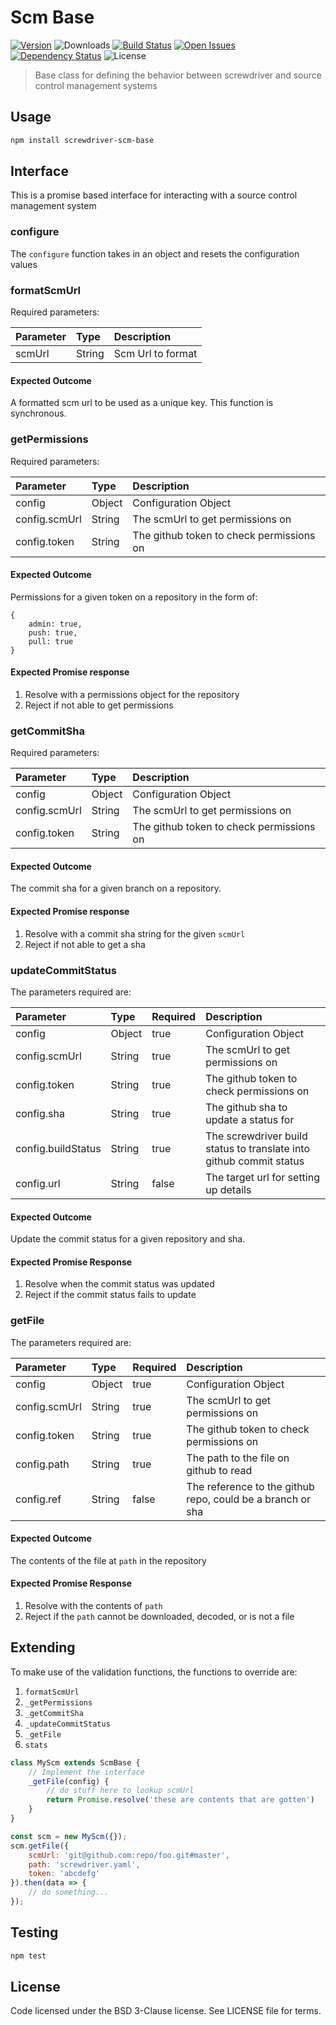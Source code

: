 # Scm Base
[![Version][npm-image]][npm-url] ![Downloads][downloads-image] [![Build Status][status-image]][status-url] [![Open Issues][issues-image]][issues-url] [![Dependency Status][daviddm-image]][daviddm-url] ![License][license-image]

> Base class for defining the behavior between screwdriver and source control management systems

## Usage

```bash
npm install screwdriver-scm-base
```

## Interface
This is a promise based interface for interacting with a source control management system

### configure
The `configure` function takes in an object and resets the configuration values

### formatScmUrl
Required parameters:

| Parameter        | Type  |  Description |
| :-------------   | :---- | :-------------|
| scmUrl        | String | Scm Url to format |

#### Expected Outcome
A formatted scm url to be used as a unique key. This function is synchronous.

### getPermissions
Required parameters:

| Parameter        | Type  |  Description |
| :-------------   | :---- | :-------------|
| config        | Object | Configuration Object |
| config.scmUrl | String | The scmUrl to get permissions on |
| config.token | String | The github token to check permissions on |

#### Expected Outcome
Permissions for a given token on a repository in the form of:
```
{
    admin: true,
    push: true,
    pull: true
}
```

#### Expected Promise response
1. Resolve with a permissions object for the repository
2. Reject if not able to get permissions

### getCommitSha
Required parameters:

| Parameter        | Type  |  Description |
| :-------------   | :---- | :-------------|
| config        | Object | Configuration Object |
| config.scmUrl | String | The scmUrl to get permissions on |
| config.token | String | The github token to check permissions on |

#### Expected Outcome
The commit sha for a given branch on a repository.

#### Expected Promise response
1. Resolve with a commit sha string for the given `scmUrl`
2. Reject if not able to get a sha

### updateCommitStatus
The parameters required are:

| Parameter        | Type  | Required | Description |
| :-------------   | :---- | :------- | :-------------|
| config        | Object | true | Configuration Object |
| config.scmUrl | String | true | The scmUrl to get permissions on |
| config.token | String | true | The github token to check permissions on |
| config.sha | String | true | The github sha to update a status for |
| config.buildStatus | String | true | The screwdriver build status to translate into github commit status |
| config.url | String | false | The target url for setting up details |

#### Expected Outcome
Update the commit status for a given repository and sha.

#### Expected Promise Response
1. Resolve when the commit status was updated
2. Reject if the commit status fails to update

### getFile
The parameters required are:

| Parameter        | Type  | Required | Description |
| :-------------   | :---- | :------- | :-------------|
| config        | Object | true | Configuration Object |
| config.scmUrl | String | true | The scmUrl to get permissions on |
| config.token | String | true |The github token to check permissions on |
| config.path | String | true | The path to the file on github to read |
| config.ref | String | false | The reference to the github repo, could be a branch or sha |

#### Expected Outcome
The contents of the file at `path` in the repository

#### Expected Promise Response
1. Resolve with the contents of `path`
2. Reject if the `path` cannot be downloaded, decoded, or is not a file

## Extending
To make use of the validation functions, the functions to override are:
1. `formatScmUrl` 
2. `_getPermissions`
3. `_getCommitSha`
4. `_updateCommitStatus`
5. `_getFile`
6. `stats` 

```js
class MyScm extends ScmBase {
    // Implement the interface
    _getFile(config) {
        // do stuff here to lookup scmUrl
        return Promise.resolve('these are contents that are gotten')
    }
}

const scm = new MyScm({});
scm.getFile({
    scmUrl: 'git@github.com:repo/foo.git#master',
    path: 'screwdriver.yaml',
    token: 'abcdefg'
}).then(data => {
    // do something...
});
```

## Testing

```bash
npm test
```

## License

Code licensed under the BSD 3-Clause license. See LICENSE file for terms.

[npm-image]: https://img.shields.io/npm/v/screwdriver-scm-base.svg
[npm-url]: https://npmjs.org/package/screwdriver-scm-base
[downloads-image]: https://img.shields.io/npm/dt/screwdriver-scm-base.svg
[license-image]: https://img.shields.io/npm/l/screwdriver-scm-base.svg
[issues-image]: https://img.shields.io/github/issues/screwdriver-cd/scm-base.svg
[issues-url]: https://github.com/screwdriver-cd/scm-base/issues
[status-image]: https://cd.screwdriver.cd/pipelines/5c780cf3059eadfed0c60c0dd0194146105ae46c/badge
[status-url]: https://cd.screwdriver.cd/pipelines/5c780cf3059eadfed0c60c0dd0194146105ae46c
[daviddm-image]: https://david-dm.org/screwdriver-cd/scm-base.svg?theme=shields.io
[daviddm-url]: https://david-dm.org/screwdriver-cd/scm-base
